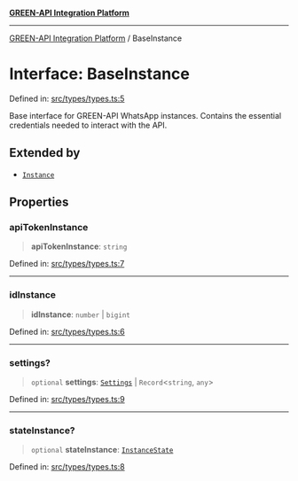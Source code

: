 [**GREEN-API Integration Platform**](../README.md)

***

[GREEN-API Integration Platform](../globals.md) / BaseInstance

# Interface: BaseInstance

Defined in: [src/types/types.ts:5](https://github.com/green-api/greenapi-integration/blob/0c6468d26acd573ad1def9f01a1af819fb76eb31/src/types/types.ts#L5)

Base interface for GREEN-API WhatsApp instances.
Contains the essential credentials needed to interact with the API.

## Extended by

- [`Instance`](Instance.md)

## Properties

### apiTokenInstance

> **apiTokenInstance**: `string`

Defined in: [src/types/types.ts:7](https://github.com/green-api/greenapi-integration/blob/0c6468d26acd573ad1def9f01a1af819fb76eb31/src/types/types.ts#L7)

***

### idInstance

> **idInstance**: `number` \| `bigint`

Defined in: [src/types/types.ts:6](https://github.com/green-api/greenapi-integration/blob/0c6468d26acd573ad1def9f01a1af819fb76eb31/src/types/types.ts#L6)

***

### settings?

> `optional` **settings**: [`Settings`](Settings.md) \| `Record`\<`string`, `any`\>

Defined in: [src/types/types.ts:9](https://github.com/green-api/greenapi-integration/blob/0c6468d26acd573ad1def9f01a1af819fb76eb31/src/types/types.ts#L9)

***

### stateInstance?

> `optional` **stateInstance**: [`InstanceState`](../type-aliases/InstanceState.md)

Defined in: [src/types/types.ts:8](https://github.com/green-api/greenapi-integration/blob/0c6468d26acd573ad1def9f01a1af819fb76eb31/src/types/types.ts#L8)
